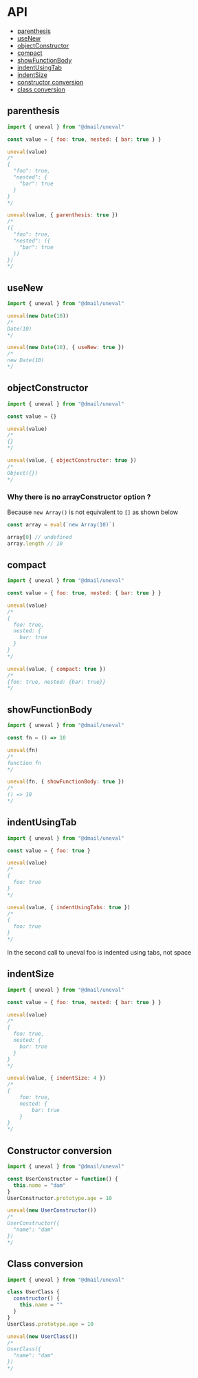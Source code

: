 # API

* [parenthesis](#parenthesis)
* [useNew](#usenew)
* [objectConstructor](#objectconstructor)
* [compact](#compact)
* [showFunctionBody](#showfunctionbody)
* [indentUsingTab](#indentusingtab)
* [indentSize](#indentsize)
* [constructor conversion](#constructor-conversion)
* [class conversion](#class-conversion)

## parenthesis

```javascript
import { uneval } from "@dmail/uneval"

const value = { foo: true, nested: { bar: true } }

uneval(value)
/*
{
  "foo": true,
  "nested": {
    "bar": true
  }
}
*/

uneval(value, { parenthesis: true })
/*
({
  "foo": true,
  "nested": ({
    "bar": true
  })
})
*/
```

## useNew

```javascript
import { uneval } from "@dmail/uneval"

uneval(new Date(10))
/*
Date(10)
*/

uneval(new Date(10), { useNew: true })
/*
new Date(10)
*/
```

## objectConstructor

```javascript
import { uneval } from "@dmail/uneval"

const value = {}

uneval(value)
/*
{}
*/

uneval(value, { objectConstructor: true })
/*
Object({})
*/
```

### Why there is no arrayConstructor option ?

Because `new Array()` is not equivalent to `[]` as shown below

```javascript
const array = eval(`new Array(10)`)

array[0] // undefined
array.length // 10
```

## compact

```javascript
import { uneval } from "@dmail/uneval"

const value = { foo: true, nested: { bar: true } }

uneval(value)
/*
{
  foo: true,
  nested: {
    bar: true
  }
}
*/

uneval(value, { compact: true })
/*
{foo: true, nested: {bar: true}}
*/
```

## showFunctionBody

```javascript
import { uneval } from "@dmail/uneval"

const fn = () => 10

uneval(fn)
/*
function fn
*/

uneval(fn, { showFunctionBody: true })
/*
() => 10
*/
```

## indentUsingTab

```javascript
import { uneval } from "@dmail/uneval"

const value = { foo: true }

uneval(value)
/*
{
  foo: true
}
*/

uneval(value, { indentUsingTabs: true })
/*
{
  foo: true
}
*/
```

In the second call to uneval foo is indented using tabs, not space

## indentSize

```javascript
import { uneval } from "@dmail/uneval"

const value = { foo: true, nested: { bar: true } }

uneval(value)
/*
{
  foo: true,
  nested: {
    bar: true
  }
}
*/

uneval(value, { indentSize: 4 })
/*
{
    foo: true,
    nested: {
        bar: true
    }
}
*/
```

## Constructor conversion

```javascript
import { uneval } from "@dmail/uneval"

const UserConstructor = function() {
  this.name = "dam"
}
UserConstructor.prototype.age = 10

uneval(new UserConstructor())
/*
UserConstructor({
  "name": "dam"
})
*/
```

## Class conversion

```javascript
import { uneval } from "@dmail/uneval"

class UserClass {
  constructor() {
    this.name = ""
  }
}
UserClass.prototype.age = 10

uneval(new UserClass())
/*
UserClass({
  "name": "dam"
})
*/
```
